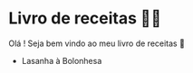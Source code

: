 # Livro de receitas :man_cook: 

Olá ! Seja bem vindo ao meu livro de receitas :wave:

* Lasanha à Bolonhesa
